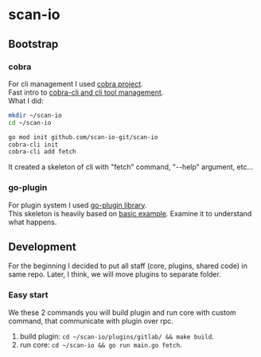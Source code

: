 # scan-io

## Bootstrap
### cobra
For cli management I used [cobra project](https://github.com/spf13/cobra).  
Fast intro to [cobra-cli and cli tool management](https://github.com/spf13/cobra-cli/blob/main/README.md).  
What I did:
```sh
mkdir ~/scan-io
cd ~/scan-io

go mod init github.com/scan-io-git/scan-io
cobra-cli init
cobra-cli add fetch
```
It created a skeleton of cli with "fetch" command, "--help" argument, etc...

### go-plugin
For plugin system I used [go-plugin library](https://github.com/hashicorp/go-plugin).  
This skeleton is heavily based on [basic example](https://github.com/hashicorp/go-plugin/tree/master/examples/basic). Examine it to understand what happens.

## Development
For the beginning I decided to put all staff (core, plugins, shared code) in same repo. Later, I think, we will move plugins to separate folder.
### Easy start
We these 2 commands you will build plugin and run core with custom command, that communicate with plugin over rpc.
1. build plugin: `cd ~/scan-io/plugins/gitlab/ && make build`.
2. run core: `cd ~/scan-io && go run main.go fetch`.
